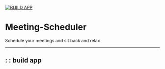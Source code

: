 [![BUILD APP](https://github.com/Nigelrex/Meeting-Scheduler/actions/workflows/build.yml/badge.svg?branch=main)](https://github.com/Nigelrex/Meeting-Scheduler/actions/workflows/build.yml)

# Meeting-Scheduler

Schedule your meetings and sit back and relax

---
: : build app
---
